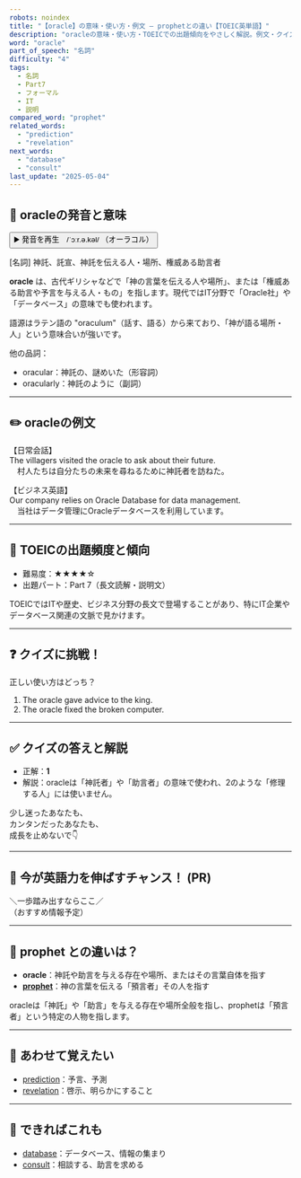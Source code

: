 ```yaml
---
robots: noindex
title: "【oracle】の意味・使い方・例文 ― prophetとの違い【TOEIC英単語】"
description: "oracleの意味・使い方・TOEICでの出題傾向をやさしく解説。例文・クイズ付きでprophetとの違いもわかりやすく学べます。"
word: "oracle"
part_of_speech: "名詞"
difficulty: "4"
tags:
  - 名詞
  - Part7
  - フォーマル
  - IT
  - 説明
compared_word: "prophet"
related_words:
  - "prediction"
  - "revelation"
next_words:
  - "database"
  - "consult"
last_update: "2025-05-04"
---
```


## 🔰 oracleの発音と意味

<button class="play-audio" onclick="playTTS('oracle')">
  <span class="play-audio-main">
    ▶️ 発音を再生　/ˈɔːr.ə.kəl/
  </span>
  <span class="play-audio-sub">
    （オーラコル）
  </span>
</button>

[名詞] 神託、託宣、神託を伝える人・場所、権威ある助言者

**oracle** は、古代ギリシャなどで「神の言葉を伝える人や場所」、または「権威ある助言や予言を与える人・もの」を指します。現代ではIT分野で「Oracle社」や「データベース」の意味でも使われます。

語源はラテン語の "oraculum"（話す、語る）から来ており、「神が語る場所・人」という意味合いが強いです。

他の品詞：  
- oracular：神託の、謎めいた（形容詞）
- oracularly：神託のように（副詞）

---

## ✏️ oracleの例文

【日常会話】  
The villagers visited the oracle to ask about their future.  
　村人たちは自分たちの未来を尋ねるために神託者を訪ねた。

【ビジネス英語】  
Our company relies on Oracle Database for data management.  
　当社はデータ管理にOracleデータベースを利用しています。

---

## 🎯 TOEICの出題頻度と傾向

- 難易度：★★★★☆
- 出題パート：Part 7（長文読解・説明文）

TOEICではITや歴史、ビジネス分野の長文で登場することがあり、特にIT企業やデータベース関連の文脈で見かけます。

---

## ❓ クイズに挑戦！

正しい使い方はどっち？

1. The oracle gave advice to the king.  
2. The oracle fixed the broken computer.

---

## ✅ クイズの答えと解説

- 正解：**1**
- 解説：oracleは「神託者」や「助言者」の意味で使われ、2のような「修理する人」には使いません。

少し迷ったあなたも、  
カンタンだったあなたも、  
成長を止めないで👇️

---

## 🚀 今が英語力を伸ばすチャンス！ (PR)

<div class="info-center">
＼一歩踏み出すならここ／<br>  
（おすすめ情報予定）
</div>

---

## 🤔  prophet との違いは？

- **oracle**：神託や助言を与える存在や場所、またはその言葉自体を指す
- **[prophet](/word/prophet)**：神の言葉を伝える「預言者」その人を指す

oracleは「神託」や「助言」を与える存在や場所全般を指し、prophetは「預言者」という特定の人物を指します。

---

## 🧩 あわせて覚えたい

- [prediction](/word/prediction)：予言、予測
- [revelation](/word/revelation)：啓示、明らかにすること

---

## 📖 できればこれも

- [database](/word/database)：データベース、情報の集まり
- [consult](/word/consult)：相談する、助言を求める

<!-- cvid: aid22_bid20 -->
